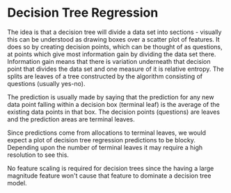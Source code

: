 # Decision Tree Regression

The idea is that a decision tree will divide a data set into sections - visually this can be understood as drawing boxes over a scatter plot of features. It does so by creating decision points, which can be thought of as questions, at points which give most information gain by dividing the data set there. Information gain means that there is variation underneath that decision point that divides the data set and one measure of it is relative entropy. The splits are leaves of a tree constructed by the algorithm consisting of questions (usually yes-no).

The prediction is usually made by saying that the prediction for any new data point falling within a decision box (terminal leaf) is the average of the existing data points in that box. The decision points (questions) are leaves and the prediction areas are terminal leaves.

Since predictions come from allocations to terminal leaves, we would expect a plot of decision tree regression predictions to be blocky. Depending upon the number of terminal leaves it may require a high resolution to see this.

No feature scaling is required for decision trees since the having a large magnitude feature won't cause that feature to dominate a decision tree model. 